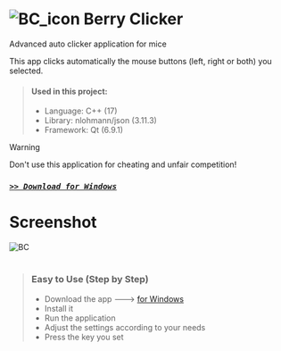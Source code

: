 # ![BC_icon](https://github.com/user-attachments/assets/cf113c03-30ed-4afa-b720-636077001cbf) Berry Clicker

Advanced auto clicker application for mice

This app clicks automatically the mouse buttons (left, right or both) you selected.

> #### Used in this project:
> - Language: C++ (17)
> - Library: nlohmann/json (3.11.3)
> - Framework: Qt (6.9.1)

> [!WARNING]
> Don't use this application for cheating and unfair competition!

### [*` >> Download for Windows `*](https://github.com/Movansha/berry-clicker/releases/latest)


# Screenshot
![BC](https://github.com/user-attachments/assets/8946b0fc-7a06-4e70-931e-03e7e32806dc)

#
> ### Easy to Use (Step by Step)
> - Download the app ---> [for Windows](https://github.com/Movansha/berry-clicker/releases/latest)
> - Install it
> - Run the application
> - Adjust the settings according to your needs
> - Press the key you set
